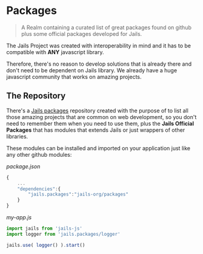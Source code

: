# Packages

> A Realm containing a curated list of great packages found on github plus some official packages developed for Jails.

The Jails Project was created with interoperability in mind and it has to be compatible with **ANY** javascript library. 

Therefore, there's no reason to develop solutions that is already there and don't need to be dependent on Jails library. We already have a huge javascript community that works on amazing projects.

## The Repository

There's a [Jails packages](https://github.com/jails-org/Packages) repository created with the purpose of to list all those amazing projects that are common on web development, so you don't need to remember them when you need to use them, plus the **Jails Official Packages** that has modules that extends Jails or just wrappers of other libraries.

These modules can be installed and imported on your application just like any other github modules:

*package.json*
```js
{
    ...
    "dependencies":{
        "jails.packages":"jails-org/packages"
    }
}
```

*my-app.js*

```js
import jails from 'jails-js'
import logger from 'jails.packages/logger'

jails.use( logger() ).start()
```
